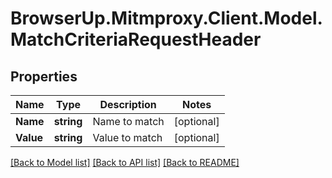 # BrowserUp.Mitmproxy.Client.Model.MatchCriteriaRequestHeader

## Properties

Name | Type | Description | Notes
------------ | ------------- | ------------- | -------------
**Name** | **string** | Name to match | [optional] 
**Value** | **string** | Value to match | [optional] 

[[Back to Model list]](../README.md#documentation-for-models) [[Back to API list]](../README.md#documentation-for-api-endpoints) [[Back to README]](../README.md)

